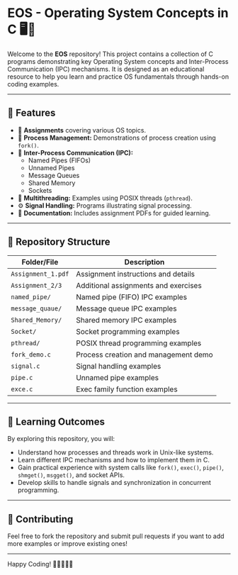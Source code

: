 # EOS - Operating System Concepts in C 🖥️🐧

Welcome to the **EOS** repository! This project contains a collection of C programs demonstrating key Operating System concepts and Inter-Process Communication (IPC) mechanisms. It is designed as an educational resource to help you learn and practice OS fundamentals through hands-on coding examples.

---

## 🚀 Features

- 📁 **Assignments** covering various OS topics.
- 🔄 **Process Management:** Demonstrations of process creation using `fork()`.
- 🔗 **Inter-Process Communication (IPC):**
  - Named Pipes (FIFOs)
  - Unnamed Pipes
  - Message Queues
  - Shared Memory
  - Sockets
- 🧵 **Multithreading:** Examples using POSIX threads (`pthread`).
- ⚙️ **Signal Handling:** Programs illustrating signal processing.
- 📄 **Documentation:** Includes assignment PDFs for guided learning.

---

## 📂 Repository Structure

| Folder/File          | Description                              |
|---------------------|-----------------------------------------|
| `Assignment_1.pdf`   | Assignment instructions and details     |
| `Assignment_2/3`     | Additional assignments and exercises    |
| `named_pipe/`        | Named pipe (FIFO) IPC examples           |
| `message_quaue/`     | Message queue IPC examples                |
| `Shared_Memory/`     | Shared memory IPC examples                |
| `Socket/`            | Socket programming examples              |
| `pthread/`           | POSIX thread programming examples        |
| `fork_demo.c`        | Process creation and management demo     |
| `signal.c`           | Signal handling examples                  |
| `pipe.c`             | Unnamed pipe examples                     |
| `exce.c`             | Exec family function examples             |

---

## 🎯 Learning Outcomes

By exploring this repository, you will:

- Understand how processes and threads work in Unix-like systems.
- Learn different IPC mechanisms and how to implement them in C.
- Gain practical experience with system calls like `fork()`, `exec()`, `pipe()`, `shmget()`, `msgget()`, and socket APIs.
- Develop skills to handle signals and synchronization in concurrent programming.

---

## 🤝 Contributing

Feel free to fork the repository and submit pull requests if you want to add more examples or improve existing ones!

---
Happy Coding! 🎉👨‍💻👩‍💻
